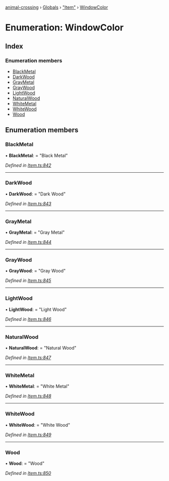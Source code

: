 [animal-crossing](../README.md) › [Globals](../globals.md) › ["Item"](../modules/_item_.md) › [WindowColor](_item_.windowcolor.md)

# Enumeration: WindowColor

## Index

### Enumeration members

* [BlackMetal](_item_.windowcolor.md#blackmetal)
* [DarkWood](_item_.windowcolor.md#darkwood)
* [GrayMetal](_item_.windowcolor.md#graymetal)
* [GrayWood](_item_.windowcolor.md#graywood)
* [LightWood](_item_.windowcolor.md#lightwood)
* [NaturalWood](_item_.windowcolor.md#naturalwood)
* [WhiteMetal](_item_.windowcolor.md#whitemetal)
* [WhiteWood](_item_.windowcolor.md#whitewood)
* [Wood](_item_.windowcolor.md#wood)

## Enumeration members

###  BlackMetal

• **BlackMetal**: = "Black Metal"

*Defined in [Item.ts:842](https://github.com/Norviah/animal-crossing/blob/caec6ad/module/types/Item.ts#L842)*

___

###  DarkWood

• **DarkWood**: = "Dark Wood"

*Defined in [Item.ts:843](https://github.com/Norviah/animal-crossing/blob/caec6ad/module/types/Item.ts#L843)*

___

###  GrayMetal

• **GrayMetal**: = "Gray Metal"

*Defined in [Item.ts:844](https://github.com/Norviah/animal-crossing/blob/caec6ad/module/types/Item.ts#L844)*

___

###  GrayWood

• **GrayWood**: = "Gray Wood"

*Defined in [Item.ts:845](https://github.com/Norviah/animal-crossing/blob/caec6ad/module/types/Item.ts#L845)*

___

###  LightWood

• **LightWood**: = "Light Wood"

*Defined in [Item.ts:846](https://github.com/Norviah/animal-crossing/blob/caec6ad/module/types/Item.ts#L846)*

___

###  NaturalWood

• **NaturalWood**: = "Natural Wood"

*Defined in [Item.ts:847](https://github.com/Norviah/animal-crossing/blob/caec6ad/module/types/Item.ts#L847)*

___

###  WhiteMetal

• **WhiteMetal**: = "White Metal"

*Defined in [Item.ts:848](https://github.com/Norviah/animal-crossing/blob/caec6ad/module/types/Item.ts#L848)*

___

###  WhiteWood

• **WhiteWood**: = "White Wood"

*Defined in [Item.ts:849](https://github.com/Norviah/animal-crossing/blob/caec6ad/module/types/Item.ts#L849)*

___

###  Wood

• **Wood**: = "Wood"

*Defined in [Item.ts:850](https://github.com/Norviah/animal-crossing/blob/caec6ad/module/types/Item.ts#L850)*
